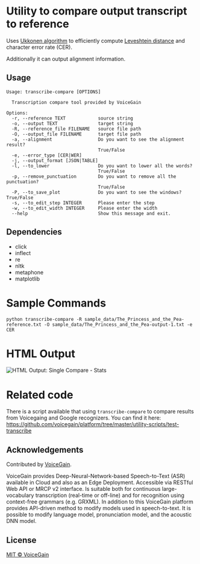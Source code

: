 # Utility to compare output transcript to reference

Uses [Ukkonen algorithm](https://www.sciencedirect.com/science/article/pii/S0019995885800462) to efficiently compute [Leveshtein distance](https://en.wikipedia.org/wiki/Levenshtein_distance) and character error rate (CER).

Additionally it can output alignment information.

## Usage

```
Usage: transcribe-compare [OPTIONS]

  Transcription compare tool provided by VoiceGain

Options:
  -r, --reference TEXT            source string
  -o, --output TEXT               target string
  -R, --reference_file FILENAME   source file path
  -O, --output_file FILENAME      target file path
  -a, --alignment                 Do you want to see the alignment result?
                                  True/False
  -e, --error_type [CER|WER]
  -j, --output_format [JSON|TABLE]
  -l, --to_lower                  Do you want to lower all the words?
                                  True/False
  -p, --remove_punctuation        Do you want to remove all the punctuation?
                                  True/False
  -P, --to_save_plot              Do you want to see the windows? True/False
  -s, --to_edit_step INTEGER      Please enter the step
  -w, --to_edit_width INTEGER     Please enter the width
  --help                          Show this message and exit.
  ```

## Dependencies

+ click
+ inflect
+ re
+ nltk
+ metaphone
+ matplotlib

# Sample Commands

```
python transcribe-compare -R sample_data/The_Princess_and_the_Pea-reference.txt -O sample_data/The_Princess_and_the_Pea-output-1.txt -e CER
```

# HTML Output

![HTML Output: Single Compare - Stats](/images/compare-single-stats.PNG)

# Related code

There is a script available that using `transcribe-compare` to compare results from Voicegaing and Google recognizers. You can find it here: https://github.com/voicegain/platform/tree/master/utility-scripts/test-transcribe

## Acknowledgements

Contributed by [VoiceGain](https://www.voicegain.ai).

VoiceGain provides Deep-Neural-Network-based Speech-to-Text (ASR) available in Cloud and also as an Edge Deployment.
Accessible via RESTful Web API or MRCP v2 interface.
Is suitable both for continuous large-vocabulary transcription (real-time or off-line) and for recognition using context-free grammars (e.g. GRXML).
In addition to this VoiceGain platform provides API-driven method to modify models used in speech-to-text. It is possible to modify language model, pronunciation model, and the acoustic DNN model.


## License

[MIT © VoiceGain](./LICENSE)
